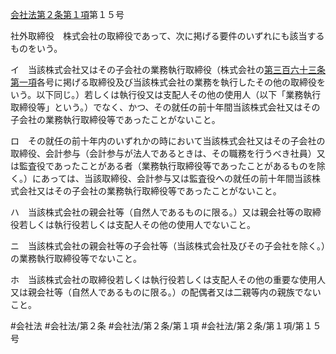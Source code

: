 [会社法第２条第１項](会社法＿＿＿＿第２条第１項)第１５号

社外取締役　株式会社の取締役であって、次に掲げる要件のいずれにも該当するものをいう。

イ　当該株式会社又はその子会社の業務執行取締役（株式会社の[第三百六十三条第一項](会社法＿＿＿＿第３６３条第１項)各号に掲げる取締役及び当該株式会社の業務を執行したその他の取締役をいう。以下同じ。）若しくは執行役又は支配人その他の使用人（以下「業務執行取締役等」という。）でなく、かつ、その就任の前十年間当該株式会社又はその子会社の業務執行取締役等であったことがないこと。

ロ　その就任の前十年内のいずれかの時において当該株式会社又はその子会社の取締役、会計参与（会計参与が法人であるときは、その職務を行うべき社員）又は監査役であったことがある者（業務執行取締役等であったことがあるものを除く。）にあっては、当該取締役、会計参与又は監査役への就任の前十年間当該株式会社又はその子会社の業務執行取締役等であったことがないこと。

ハ　当該株式会社の親会社等（自然人であるものに限る。）又は親会社等の取締役若しくは執行役若しくは支配人その他の使用人でないこと。

ニ　当該株式会社の親会社等の子会社等（当該株式会社及びその子会社を除く。）の業務執行取締役等でないこと。

ホ　当該株式会社の取締役若しくは執行役若しくは支配人その他の重要な使用人又は親会社等（自然人であるものに限る。）の配偶者又は二親等内の親族でないこと。


#会社法
#会社法/第２条
#会社法/第２条/第１項
#会社法/第２条/第１項/第１５号
